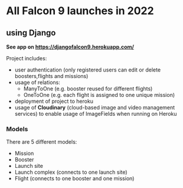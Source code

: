 # All Falcon 9 launches in 2022 #
## using Django ## 

**See app on https://djangofalcon9.herokuapp.com/**

Project includes:
 - user authentication (only registered users can edit or delete boosters,flights and missions)
 - usage of relations: 
   - ManyToOne (e.g. booster reused for different flights)
   - OneToOne (e.g. each flight is assigned to one unique mission)
- deployment of project to heroku
- usage of **Cloudinary** (cloud-based image and video management services) to enable usage of ImageFields when running on Heroku

### Models ###

There are 5 different models:
   - Mission
   - Booster
   - Launch site
   - Launch complex (connects to one launch site)
   - Flight (connects to one booster and one mission)